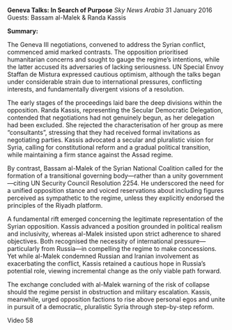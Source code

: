 **Geneva Talks: In Search of Purpose** _Sky News Arabia_ 31 January 2016 Guests: Bassam al-Malek & Randa Kassis

**Summary:**

The Geneva III negotiations, convened to address the Syrian conflict, commenced amid marked contrasts. The opposition prioritised humanitarian concerns and sought to gauge the regime’s intentions, while the latter accused its adversaries of lacking seriousness. UN Special Envoy Staffan de Mistura expressed cautious optimism, although the talks began under considerable strain due to international pressures, conflicting interests, and fundamentally divergent visions of a resolution.

The early stages of the proceedings laid bare the deep divisions within the opposition. Randa Kassis, representing the Secular Democratic Delegation, contended that negotiations had not genuinely begun, as her delegation had been excluded. She rejected the characterisation of her group as mere “consultants”, stressing that they had received formal invitations as negotiating parties. Kassis advocated a secular and pluralistic vision for Syria, calling for constitutional reform and a gradual political transition, while maintaining a firm stance against the Assad regime.

By contrast, Bassam al-Malek of the Syrian National Coalition called for the formation of a transitional governing body—rather than a unity government—citing UN Security Council Resolution 2254. He underscored the need for a unified opposition stance and voiced reservations about including figures perceived as sympathetic to the regime, unless they explicitly endorsed the principles of the Riyadh platform.

A fundamental rift emerged concerning the legitimate representation of the Syrian opposition. Kassis advanced a position grounded in political realism and inclusivity, whereas al-Malek insisted upon strict adherence to shared objectives. Both recognised the necessity of international pressure—particularly from Russia—in compelling the regime to make concessions. Yet while al-Malek condemned Russian and Iranian involvement as exacerbating the conflict, Kassis retained a cautious hope in Russia’s potential role, viewing incremental change as the only viable path forward.

The exchange concluded with al-Malek warning of the risk of collapse should the regime persist in obstruction and military escalation. Kassis, meanwhile, urged opposition factions to rise above personal egos and unite in pursuit of a democratic, pluralistic Syria through step-by-step reform.

Video 58
